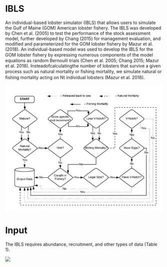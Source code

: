 # IBLS
An individual-based lobster simulator (IBLS) that allows users to simulate the Gulf of Maine (GOM) American lobster fishery. The IBLS was developed by Chen et al. (2005) to test the performance of the stock assessment model, further developed by Chang (2015) for management evaluation, and modified and parameterized for the GOM lobster fishery by Mazur et al. (2018). An individual-based model was used to develop the IBLS for the GOM lobster ﬁshery by expressing numerous components of the model equations as random Bernoulli trials (Chen et al. 2005; Chang 2015; Mazur et al. 2018). Insteadofcalculatingthe number of lobsters that survive a given process such as natural mortality or ﬁshing mortality, we simulate natural or ﬁshing mortality acting on Nt individual lobsters (Mazur et al. 2018). 

![](Figure%201.png)

# Input
The IBLS requires abundance, recruitment, and other types of data (Table 1). 

![](Table1.png)
